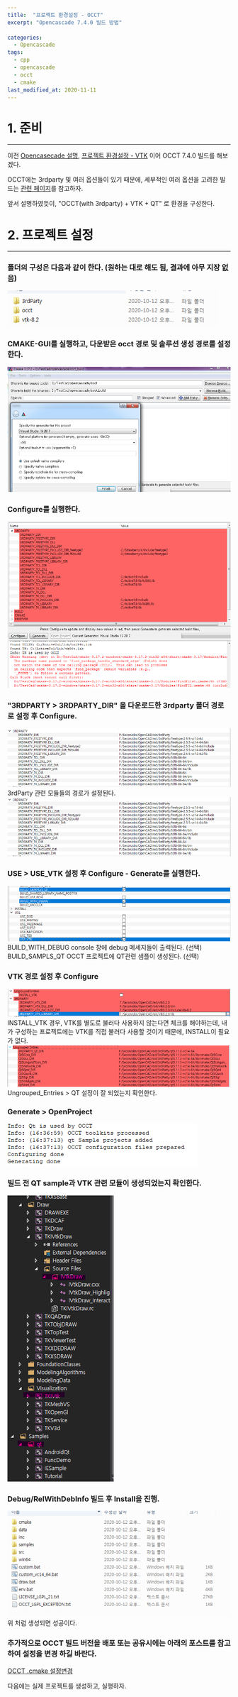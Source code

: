 ```yaml
---
title:  "프로젝트 환경설정 - OCCT"
excerpt: "Opencascade 7.4.0 빌드 방법"

categories:
  - Opencascade
tags:
  - cpp
  - opencascade
  - occt
  - cmake
last_modified_at: 2020-11-11
---
```


# 1. 준비
- - -
이전 [Opencasecade 설명](https://essspressso.info/Opencascade/OCCT-BOOK-01/), [프로젝트 환경설정 - VTK](https://essspressso.info/Opencascade/OCCT-BOOK-02/) 이어 OCCT 7.4.0 빌드를 해보겠다.

OCCT에는 3rdparty 및 여러 옵션들이 있기 때문에, 세부적인 여러 옵션을 고려한 빌드는 [관련 페이지](
https://old.opencascade.com/doc/occt-6.9.1/overview/html/occt_dev_guides__building_3rdparty_windows.html)를 참고하자.

앞서 설명하였듯이, "OCCT(with 3rdparty) + VTK + QT" 로 환경을 구성한다.

# 2. 프로젝트 설정
- - -

### 폴더의 구성은 다음과 같이 한다. (원하는 대로 해도 됨, 결과에 아무 지장 없음)
![source settings](/assets/images/OCCT/03/post3-cmake0.png)

### CMAKE-GUI를 실행하고, 다운받은 occt 경로 및 솔루션 생성 경로를 설정한다.
![source settings](/assets/images/OCCT/03/post3-cmake1.png)

### Configure를 실행한다.
![source settings](/assets/images/OCCT/03/post3-cmake2.png)

### "3RDPARTY > 3RDPARTY_DIR" 을 다운로드한 3rdparty 폴더 경로로 설정 후 Configure.
![source settings](/assets/images/OCCT/03/post3-cmake4.png)
3rdParty 관련 모듈들의 경로가 설정된다.
![source settings](/assets/images/OCCT/03/post3-cmake4.png)

### USE > USE_VTK 설정 후 Configure - Generate를 실행한다.
![source settings](/assets/images/OCCT/03/post3-cmake5.png)
BUILD_WITH_DEBUG console 창에 debug 메세지들이 출력된다. (선택)
BUILD_SAMPLS_QT OCCT 프로젝트에 QT관련 샘플이 생성된다. (선택)

### VTK 경로 설정 후 Configure
![source settings](/assets/images/OCCT/03/post3-cmake6.png)
INSTALL_VTK 경우, VTK를 별도로 불러다 사용하지 않는다면 체크를 해야하는데, 내가 구성하는 프로젝트에는 VTK를 직접 불러다 사용할 것이기 때문에, INSTALL이 필요가 없다.
![source settings](/assets/images/OCCT/03/post3-cmake7.png)
Ungrouped_Entries > QT 설정이 잘 되었는지 확인한다.

### Generate > OpenProject  
![source settings](/assets/images/OCCT/03/post3-cmake7-1.png)

### 빌드 전 QT sample과 VTK 관련 모듈이 생성되었는지 확인한다.
![source settings](/assets/images/OCCT/03/post3-cmake8.png)

### Debug/RelWithDebInfo 빌드 후 Install을 진행.
![source settings](/assets/images/OCCT/03/post3-cmake9.png)
위 처럼 생성되면 성공이다.

### 추가적으로 OCCT 빌드 버전을 배포 또는 공유시에는 아래의 포스트를 참고하여 설정을 변경 하길 바란다. 
[OCCT .cmake 설정변경](https://essspressso.info/Opencascade/OCCT-BOOK-03-1/)

다음에는 실제 프로젝트를 생성하고, 실행하자.
